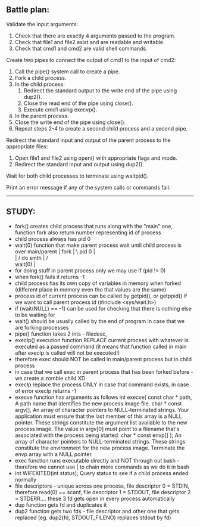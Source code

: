 ## Battle plan:

Validate the input arguments:
1. Check that there are exactly 4 arguments passed to the program.
2. Check that file1 and file2 exist and are readable and writable.
3. Check that cmd1 and cmd2 are valid shell commands.

Create two pipes to connect the output of cmd1 to the input of cmd2:
1. Call the pipe() system call to create a pipe.
2. Fork a child process.
3. In the child process:
	1. Redirect the standard output to the write end of the pipe using dup2().
	2. Close the read end of the pipe using close().
	3. Execute cmd1 using execvp().
4. In the parent process:
5. Close the write end of the pipe using close().
6. Repeat steps 2-4 to create a second child process and a second pipe.

Redirect the standard input and output of the parent process to the appropriate files:
1. Open file1 and file2 using open() with appropriate flags and mode.
2. Redirect the standard input and output using dup2().

Wait for both child processes to terminate using waitpid().

Print an error message if any of the system calls or commands fail.
********************************
## STUDY:

- fork() creates child process that runs along with the "main" one, function fork also return number representing id of process
- child process always has pid 0
- wait(0) function that make parent process wait until child process is over
main/parent
|
fork
| \	pid 0
|  \
|  /  do smth
| /   
wait(0)
|    
- for doing stuff in parent process only we may use if (pid != 0)
- when fork() fails it returns -1
- child process has its own copy of variables in memory when forked (different place in memory even tho that values are the same)
- process id of current process can be called by getpid(), or getppid() if we want to call parent process id (#include <sys/wait.h>)
- if (wait(NULL) == -1) can be used for checking that there is nothing else to be waiting for
- wait() should be usually called by the end of program in case that we are forking processes
- pipe() function takes 2 ints - filedesc,
- execlp() execution function REPLACE current process with whatever is executed as a passed command (it means that function called in main after execlp is called will not be executed!)
 - therefore exec should NOT be called in main/parent process but in child process
 - in case that we call exec in parent process that has been forked before - we create a zombie child XD
 - execlp replace the process ONLY in case that command exists, in case of error execlp returns -1
 - execve function has arguments as follows
 int execve( const char * path, 	A path name that identifies the new process image file.
            char * const argv[], 	An array of character pointers to NULL-terminated strings. Your application must ensure that the last member of this array is a NULL pointer. These strings constitute the argument list available to the new process image. The value in argv[0] must point to a filename that's associated with the process being started.
            char * const envp[] );  An array of character pointers to NULL-terminated strings. These strings constitute the environment for the new process image. Terminate the envp array with a NULL pointer.
- exec function runs executable directly and NOT through out bash - therefore we cannot use | to chain more commands as we do it in bash
- int WIFEXITED(int status); Query status to see if a child process ended normally
- file descriptors - unique across one process, file descriptor 0 = STDIN, therefore read(0) == scanf, file descriptor 1 = STDOUT, file descriptor 2 = STDERR.... these 3 fd gets open in every process automatically 
- dup function gets fd and duplicates it
- dup2 function gets two fds - file descriptor and other one that gets replaced (eg. dup2(fd, STDOUT_FILENO) replaces stdout by fd)
